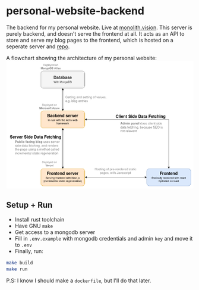 # personal-website-backend

The backend for my personal website. Live at [monolith.vision](https://monolith.vision). This server is purely backend, and doesn't serve the frontend at all. It acts as an API to store and serve my blog pages to the frontend, which is hosted on a seperate server and [repo](https://github.com/monlih/personal-website-frontend).

A flowchart showing the architecture of my personal website:
![Flowchart](./assets/architecture.png)

## Setup + Run

- Install rust toolchain
- Have GNU `make`
- Get access to a mongodb server
- Fill in `.env.example` with mongodb credentials and admin `key` and move it to `.env`
- Finally, run:

```bash
make build
make run
```

P.S: I know I should make a `dockerfile`, but I'll do that later.
